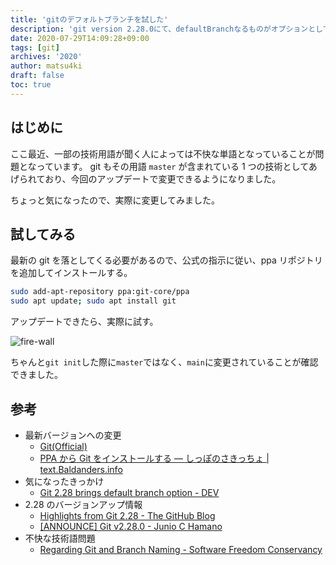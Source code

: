 ```yaml
---
title: 'gitのデフォルトブランチを試した'
description: 'git version 2.28.0にて、defaultBranchなるものがオプションとして実装されたみたいなので試してみました'
date: 2020-07-29T14:09:28+09:00
tags: [git]
archives: '2020'
author: matsu4ki
draft: false
toc: true
---
```


## はじめに

ここ最近、一部の技術用語が聞く人によっては不快な単語となっていることが問題となっています。
git もその用語 `master` が含まれている 1 つの技術としてあげられており、今回のアップデートで変更できるようになりました。

ちょっと気になったので、実際に変更してみました。

## 試してみる

最新の git を落としてくる必要があるので、公式の指示に従い、ppa リポジトリを追加してインストールする。

```sh
sudo add-apt-repository ppa:git-core/ppa
sudo apt update; sudo apt install git
```

アップデートできたら、実際に試す。

![fire-wall](/post/git/img/default-branch.png)

ちゃんと`git init`した際に`master`ではなく、`main`に変更されていることが確認できました。

## 参考

- 最新バージョンへの変更
  - [Git(Official)](https://git-scm.com/download/linux)
  - [PPA から Git をインストールする — しっぽのさきっちょ | text.Baldanders.info](https://text.baldanders.info/remark/2019/04/install-git-from-ppa/)
- 気になったきっかけ
  - [Git 2.28 brings default branch option - DEV](https://dev.to/jonoyeong/git-2-28-brings-default-branch-option-4lio)
- 2.28 のバージョンアップ情報
  - [Highlights from Git 2.28 - The GitHub Blog](https://github.blog/2020-07-27-highlights-from-git-2-28/)
  - [\[ANNOUNCE\] Git v2.28.0 - Junio C Hamano](https://lore.kernel.org/git/xmqq5za8hpir.fsf@gitster.c.googlers.com/)
- 不快な技術語問題
  - [Regarding Git and Branch Naming - Software Freedom Conservancy](https://sfconservancy.org/news/2020/jun/23/gitbranchname/)
